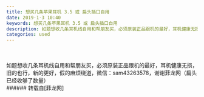 ```yaml
---
title: 想买几条苹果耳机 3.5 或 扁头插口自用
date: 2019-1-3 10:40
keywords: 想买几条苹果耳机 3.5 或 扁头插口自用
description: 如题想收几条耳机线自用和帮朋友买，必须原装正品跟机的最好，耳机健康无损，旧的也行，新的更好，假的麻烦绕道，微信：sam43263578，谢谢菲龙网（扁头已经收够了数量）
categories: used
---
```

<td class="t_f" id="postmessage_2606897">

<br/>
<br/>
如题想收几条耳机线自用和帮朋友买，必须原装正品跟机的最好，耳机健康无损，旧的也行，新的更好，假的麻烦绕道，微信：sam43263578，谢谢菲龙网（扁头已经收够了数量）<br/>
</td>
###### 转载自[菲龙网]